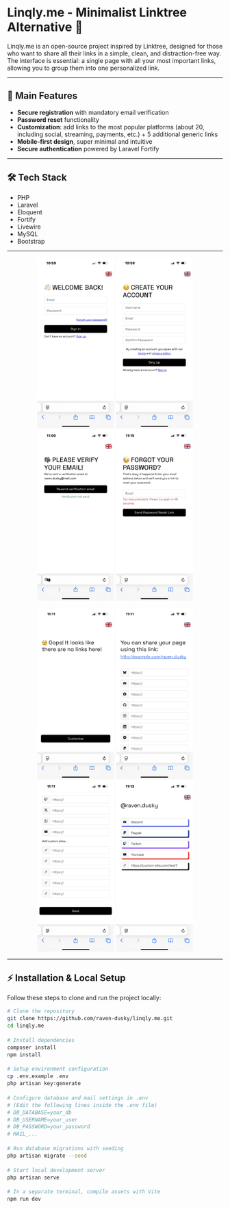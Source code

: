 # Linqly.me - Minimalist Linktree Alternative 🌟

Linqly.me is an open-source project inspired by Linktree, designed for those who want to share all their links in a simple, clean, and distraction-free way. The interface is essential: a single page with all your most important links, allowing you to group them into one personalized link.

---

## 🚀 Main Features

- **Secure registration** with mandatory email verification  
- **Password reset** functionality  
- **Customization**: add links to the most popular platforms (about 20, including social, streaming, payments, etc.) + 5 additional generic links  
- **Mobile-first design**, super minimal and intuitive  
- **Secure authentication** powered by Laravel Fortify  

---

## 🛠 Tech Stack

- PHP
- Laravel
- Eloquent
- Fortify
- Livewire
- MySQL
- Bootstrap

---

<p align="center">
  <img src="screenshots/IMG_0273.jpg" width="180" height="400"/>
  <img src="screenshots/IMG_0274.jpg" width="180" height="400"/>
  <img src="screenshots/IMG_0276.jpg" width="180" height="400"/>
  <img src="screenshots/IMG_0281.jpg" width="180" height="400"/>
</p>

<p align="center">
  <img src="screenshots/IMG_0277.jpg" width="180" height="400"/>
  <img src="screenshots/IMG_0278.jpg" width="180" height="400"/>
  <img src="screenshots/IMG_0279.jpg" width="180" height="400"/>
  <img src="screenshots/IMG_0280.jpg" width="180" height="400"/>
</p>

---

## ⚡ Installation & Local Setup

Follow these steps to clone and run the project locally:

```bash
# Clone the repository
git clone https://github.com/raven-dusky/linqly.me.git
cd linqly.me

# Install dependencies
composer install
npm install

# Setup environment configuration
cp .env.example .env
php artisan key:generate

# Configure database and mail settings in .env
# (Edit the following lines inside the .env file)
# DB_DATABASE=your_db
# DB_USERNAME=your_user
# DB_PASSWORD=your_password
# MAIL_...

# Run database migrations with seeding
php artisan migrate --seed

# Start local development server
php artisan serve

# In a separate terminal, compile assets with Vite
npm run dev
```
